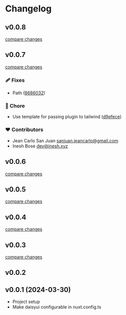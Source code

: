 # Changelog

## v0.0.8

[compare changes](https://github.com/jcmsj/daisyui-nuxt/compare/v0.0.7...v0.0.8)

## v0.0.7

[compare changes](https://github.com/jcmsj/daisyui-nuxt/compare/v0.0.6...v0.0.7)

### 🩹 Fixes

- Path ([8686032](https://github.com/jcmsj/daisyui-nuxt/commit/8686032))

### 🏡 Chore

- Use template for passing plugin to tailwind ([d9efece](https://github.com/jcmsj/daisyui-nuxt/commit/d9efece))

### ❤️ Contributors

- Jean Carlo San Juan <sanjuan.jeancarlo@gmail.com>
- Inesh Bose <dev@inesh.xyz>

## v0.0.6

[compare changes](https://github.com/jcmsj/daisyui-nuxt/compare/v0.0.5...v0.0.6)

## v0.0.5

[compare changes](https://github.com/jcmsj/daisyui-nuxt/compare/v0.0.4...v0.0.5)

## v0.0.4

[compare changes](https://github.com/jcmsj/daisyui-nuxt/compare/v0.0.3...v0.0.4)

## v0.0.3

[compare changes](https://github.com/jcmsj/daisyui-nuxt/compare/v0.0.2...v0.0.3)

## v0.0.2

## v0.0.1 (2024-03-30)
* Project setup
* Make daisyui configurable in nuxt.config.ts
